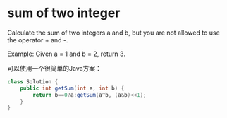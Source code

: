 # sum of two integer

Calculate the sum of two integers a and b, but you are not allowed to use the operator + and -.

Example:
Given a = 1 and b = 2, return 3.

可以使用一个很简单的Java方案：

```java
class Solution {
    public int getSum(int a, int b) {
        return b==0?a:getSum(a^b, (a&b)<<1);
    }
}
```

